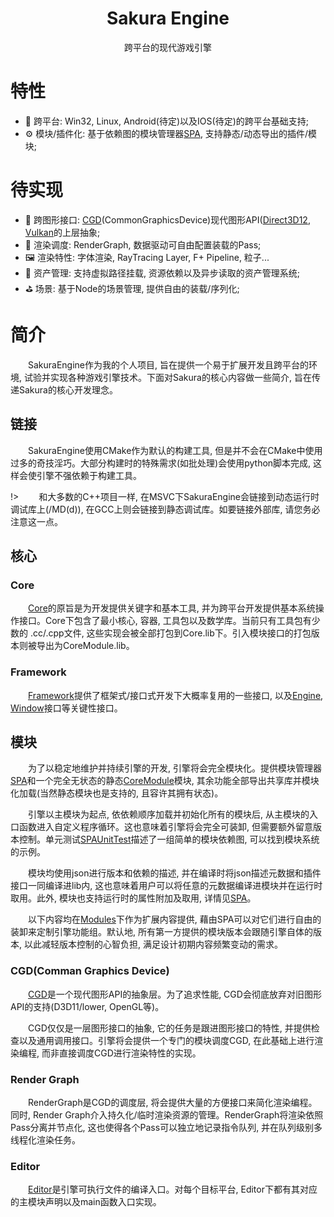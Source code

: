 <!--
 * @This File is Part of Sakura by SaeruHikari: 
 * @Description: Copyright SaeruHikari
 * @Version: 0.1.0
 * @Autor: SaeruHikari
 * @Date: 2020-03-01 20:09:10
 * @LastEditors: Please set LastEditors
 * @LastEditTime: 2020-03-04 09:34:33
 -->
<h1 align="center">Sakura Engine</h1>
<div align="center">
跨平台的现代游戏引擎
</div>

# 特性
- 🌉 跨平台: Win32, Linux, Android(待定)以及IOS(待定)的跨平台基础支持;
- ⚙️ 模块/插件化: 基于依赖图的模块管理器[SPA](DevTools/SPA/SakuraPackageAdminister.md), 支持静态/动态导出的插件/模块;

# 待实现
- 🧰 跨图形接口: [CGD](Modules/CGD/CGD.md)(CommonGraphicsDevice)现代图形API([Direct3D12](Modules/CGD/CGD_Direct3D12.md), [Vulkan](Modules/CGD/CGD_Vulkan.md)的上层抽象;
- 🎨 渲染调度: RenderGraph, 数据驱动可自由配置装载的Pass;
- 🖼️ 渲染特性: 字体渲染, RayTracing Layer, F+ Pipeline, 粒子...
- 📂 资产管理: 支持虚拟路径挂载, 资源依赖以及异步读取的资产管理系统;
- ⛳ 场景: 基于Node的场景管理, 提供自由的装载/序列化;


# 简介
&emsp;&emsp;SakuraEngine作为我的个人项目, 旨在提供一个易于扩展开发且跨平台的环境, 试验并实现各种游戏引擎技术。下面对Sakura的核心内容做一些简介, 旨在传递Sakura的核心开发理念。

## 链接
&emsp;&emsp;SakuraEngine使用CMake作为默认的构建工具, 但是并不会在CMake中使用过多的奇技淫巧。大部分构建时的特殊需求(如批处理)会使用python脚本完成, 这样会使引擎不强依赖于构建工具。

!> &emsp;&emsp;和大多数的C++项目一样, 在MSVC下SakuraEngine会链接到动态运行时调试库上(/MD(d)), 在GCC上则会链接到静态调试库。如要链接外部库, 请您务必注意这一点。

## 核心
### Core
&emsp;&emsp;[Core](StaticBuilds/Core/Core.md)的原旨是为开发提供关键字和基本工具, 并为跨平台开发提供基本系统操作接口。Core下包含了最小核心, 容器, 工具包以及数学库。当前只有工具包有少数的 .cc/.cpp文件, 这些实现会被全部打包到Core.lib下。引入模块接口的打包版本则被导出为CoreModule.lib。

### Framework
&emsp;&emsp;[Framework](https://github.com/SaeruHikari/SakuraEngine/tree/master/SakuraEngine/Framework)提供了框架式/接口式开发下大概率复用的一些接口, 以及[Engine](https://github.com/SaeruHikari/SakuraEngine/blob/master/SakuraEngine/Framework/Application/SEngine.h), [Window](https://github.com/SaeruHikari/SakuraEngine/blob/master/SakuraEngine/Framework/Application/SWindow.h)接口等关键性接口。

## 模块
&emsp;&emsp;为了以稳定地维护并持续引擎的开发, 引擎将会完全模块化。提供模块管理器[SPA](DevTools/SPA/SakuraPackageAdminister.md)和一个完全无状态的静态[CoreModule](SakuraEngine/Core)模块, 其余功能全部导出共享库并模块化加载(当然静态模块也是支持的, 且容许其拥有状态)。

&emsp;&emsp;引擎以主模块为起点, 依依赖顺序加载并初始化所有的模块后, 从主模块的入口函数进入自定义程序循环。这也意味着引擎将会完全可装卸, 但需要额外留意版本控制。单元测试[SPAUnitTest](https://github.com/SaeruHikari/SakuraEngine/tree/master/SPAUnitTest)描述了一组简单的模块依赖图, 可以找到模块系统的示例。

&emsp;&emsp;模块均使用json进行版本和依赖的描述, 并在编译时将json描述元数据和插件接口一同编译进lib内, 这也意味着用户可以将任意的元数据编译进模块并在运行时取用。此外, 模块也支持运行时的属性附加及取用, 详情见[SPA](DevTools/SPA/SakuraPackageAdminister.md)。

&emsp;&emsp;以下内容均在[Modules](/Modules)下作为扩展内容提供, 藉由SPA可以对它们进行自由的装卸来定制引擎功能组。默认地, 所有第一方提供的模块版本会跟随引擎自体的版本, 以此减轻版本控制的心智负担, 满足设计初期内容频繁变动的需求。

### CGD(Comman Graphics Device)
&emsp;&emsp;[CGD](Modules/CGD/CGD.md)是一个现代图形API的抽象层。为了追求性能, CGD会彻底放弃对旧图形API的支持(D3D11/lower, OpenGL等)。

&emsp;&emsp;CGD仅仅是一层图形接口的抽象, 它的任务是跟进图形接口的特性, 并提供检查以及通用调用接口。引擎将会提供一个专门的模块调度CGD, 在此基础上进行渲染编程, 而非直接调度CGD进行渲染特性的实现。

### Render Graph
&emsp;&emsp;RenderGraph是CGD的调度层, 将会提供大量的方便接口来简化渲染编程。同时, Render Graph介入持久化/临时渲染资源的管理。RenderGraph将渲染依照Pass分离并节点化, 这也使得各个Pass可以独立地记录指令队列, 并在队列级别多线程化渲染任务。

### Editor
&emsp;&emsp;[Editor](Modules/Editor/Editor.md)是引擎可执行文件的编译入口。对每个目标平台, Editor下都有其对应的主模块声明以及main函数入口实现。

